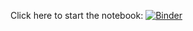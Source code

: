 Click here to start the notebook:
[![Binder](https://mybinder.org/badge_logo.svg)](https://mybinder.org/v2/gh/textcortex/icortex-binder/HEAD?filepath=basic_example_scenes.ipynb)
